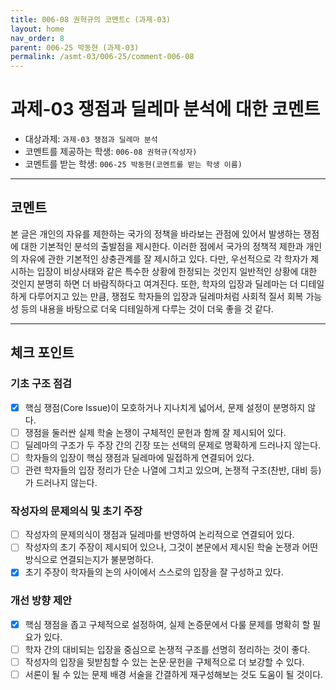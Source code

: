 ```yaml
---
title: 006-08 권혁규의 코멘트c (과제-03) 
layout: home
nav_order: 8
parent: 006-25 박동현 (과제-03)
permalink: /asmt-03/006-25/comment-006-08
---
```


# 과제-03 쟁점과 딜레마 분석에 대한 코멘트

- 대상과제: `과제-03 쟁점과 딜레마 분석`
- 코멘트를 제공하는 학생: `006-08 권혁규(작성자)` 
- 코멘트를 받는 학생: `006-25 박동현(코멘트를 받는 학생 이름)` 

---

## 코멘트

본 글은 개인의 자유를 제한하는 국가의 정책을 바라보는 관점에 있어서 발생하는 쟁점에 대한 기본적인 분석의 출발점을 제시한다. 이러한 점에서 국가의 정책적 제한과 개인의 자유에 관한 기본적인 상충관계를 잘 제시하고 있다. 다만, 우선적으로 각 학자가 제시하는 입장이 비상사태와 같은 특수한 상황에 한정되는 것인지 일반적인 상황에 대한 것인지 분명히 하면 더 바람직하다고 여겨진다. 또한, 학자의 입장과 딜레마는 더 디테일하게 다루어지고 있는 만큼, 쟁점도 학자들의 입장과 딜레마처럼 사회적 질서 회복 가능성 등의 내용을 바탕으로 더욱 디테일하게 다루는 것이 더욱 좋을 것 같다. 

---

## 체크 포인트

### **기초 구조 점검**
- [x] 핵심 쟁점(Core Issue)이 모호하거나 지나치게 넓어서, 문제 설정이 분명하지 않다.
- [ ] 쟁점을 둘러싼 실제 학술 논쟁이 구체적인 문헌과 함께 잘 제시되어 있다.
- [ ] 딜레마의 구조가 두 주장 간의 긴장 또는 선택의 문제로 명확하게 드러나지 않는다.
- [ ] 학자들의 입장이 핵심 쟁점과 딜레마에 밀접하게 연결되어 있다.
- [ ] 관련 학자들의 입장 정리가 단순 나열에 그치고 있으며, 논쟁적 구조(찬반, 대비 등)가 드러나지 않는다.

### **작성자의 문제의식 및 초기 주장**
- [ ] 작성자의 문제의식이 쟁점과 딜레마를 반영하여 논리적으로 연결되어 있다.
- [ ] 작성자의 초기 주장이 제시되어 있으나, 그것이 본문에서 제시된 학술 논쟁과 어떤 방식으로 연결되는지가 불분명하다.
- [x] 초기 주장이 학자들의 논의 사이에서 스스로의 입장을 잘 구성하고 있다.

### **개선 방향 제안**
- [x] 핵심 쟁점을 좁고 구체적으로 설정하여, 실제 논증문에서 다룰 문제를 명확히 할 필요가 있다.
- [ ] 학자 간의 대비되는 입장을 중심으로 논쟁적 구조를 선명히 정리하는 것이 좋다.
- [ ] 작성자의 입장을 뒷받침할 수 있는 논문·문헌을 구체적으로 더 보강할 수 있다.
- [ ] 서론이 될 수 있는 문제 배경 서술을 간결하게 재구성해보는 것도 도움이 될 것이다.
